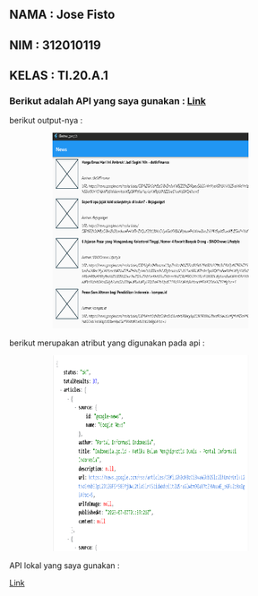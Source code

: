 ## NAMA : Jose Fisto
## NIM : 312010119
## KELAS : TI.20.A.1

### Berikut adalah API yang saya gunakan : [Link](https://newsapi.org/v2/top-headlines?country=id)

berikut output-nya :
<p align="center">
	<img src="assest\ss1.png" alt="UPB" width="350" height="350">
</p>

berikut merupakan atribut yang digunakan pada api :
<p align="center">
	<img src="assest\ss2.png" alt="UPB" width="350" height="350">
</p>

API lokal yang saya gunakan :

[Link](https://github.com/farizdotid/DAFTAR-API-LOKAL-INDONESIA#hiburan)
